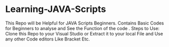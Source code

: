 # Learning-JAVA-Scripts
This Repo will be Helpful for JAVA Scripts Beginners. Contains Basic Codes for Beginners to analyse and See the Function of the code .
Steps to Use: Clone this Repo to your Visual Studio or Extract it to your local File and Use any other Code editors Like Bracket Etc.
